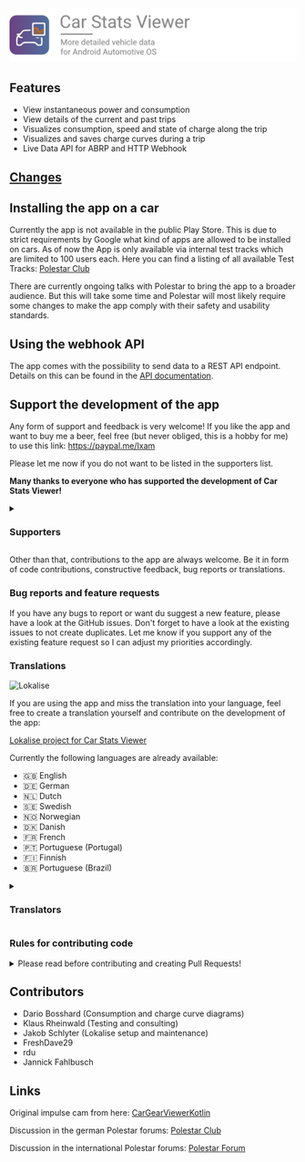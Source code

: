 ![Banner](/docs/banner.png)

## Features

- View instantaneous power and consumption
- View details of the current and past trips
- Visualizes consumption, speed and state of charge along the trip
- Visualizes and saves charge curves during a trip
- Live Data API for ABRP and HTTP Webhook

## [Changes](/CHANGES.md)


## Installing the app on a car

Currently the app is not available in the public Play Store. This is due to strict requirements by Google what kind of apps are allowed to be installed on cars. As of now the App is only available via internal test tracks which are limited to 100 users each. Here you can find a listing of all available Test Tracks: [Polestar Club](https://polestar.fans/t/carstatsviewer-informationen/15027)

There are currently ongoing talks with Polestar to bring the app to a broader audience. But this will take some time and Polestar will most likely require some changes to make the app comply with their safety and usability standards.

## Using the webhook API

The app comes with the possibility to send data to a REST API endpoint. Details on this can be found in the [API documentation](/docs/APIDOC.md).

## Support the development of the app

Any form of support and feedback is very welcome! If you like the app and want to buy me a beer, feel free (but never obliged, this is a hobby for me) to use this link: https://paypal.me/Ixam

Please let me now if you do not want to be listed in the supporters list.

**Many thanks to everyone who has supported the development of Car Stats Viewer!**

<details>
<summary><h3>Supporters</h3></summary>

 * Robin Hellström 
 * Benjamin Stegmann
 * Horst Zimmermann
 * Michael Roehn
 * Man8ck
 * Björn Befuß
 * Peter Füllhase
 * Lukas Bruckenberger
 * Stefan Süssenguth
 * Jürgen Bereuter
 * Markus Enseroth
 * Jacob Frostholm
 * Christoffer Gennerud
 * Samuel Lodyga
 * Konstantinos Theiakos
 * Oliver Charlton
 * Dennis Berggren
 * Erik Jan Rouwenhorst
 * Ahti Hinnov
 * Jonas Friedemann Heuer
 * David Baumann

</details>

Other than that, contributions to the app are always welcome. Be it in form of code contributions, constructive feedback, bug reports or translations.


### Bug reports and feature requests

If you have any bugs to report or want du suggest a new feature, please have a look at the GitHub issues. Don't forget to have a look at the existing issues to not create duplicates. Let me know if you support any of the existing feature request so I can adjust my priorities accordingly.


### Translations

![Lokalise](/docs/lokalise.png)

If you are using the app and miss the translation into your language, feel free to create a translation yourself and contribute on the development of the app:

[Lokalise project for Car Stats Viewer](https://app.lokalise.com/public/7279689963f1e922c08f26.64130521/)

Currently the following languages are already available:

 * :gb: English
 * :de: German
 * :netherlands: Dutch
 * :sweden: Swedish
 * :norway: Norwegian
 * :denmark: Danish
 * :fr: French
 * :portugal: Portuguese (Portugal)
 * :finland: Finnish
 * :brazil: Portuguese (Brazil)

<details>
<summary><h3>Translators</h3></summary>

 * Emacee
 * Morten Kjærgaard
 * Ian Mascarenhas
 * Jakob Schlyter
 * Oddvar Rasmussen
 * DoubleYou
 * 078emil
 * Dominik Brüning
 * Juha Mönkkönen
 * Ossi Lahtinen
 * J-P
 * Laurent Vitalis
 * Jere Kataja
 * Pedro Leite
 * Michele Campeotto
 * Teribot
 * GD
 * Joachim Appinger
 * Robin Hellström
 * Silver Beard
 * Eric van Engelen
 * Ivan F. Martinez
 * Luiz Pacifico Centa
 * Ricardo Blauth
 * Marcelo Fornereto
 * Rafael Miranda
 * Patrick Pimentel
 * GuidoMa
 * Mário Franco

</details>


### Rules for contributing code
<details>

<summary>Please read before contributing and creating Pull Requests!</summary>


 * If you want to contribute code you are very welcome to. When creating a Pull Request, make sure to use [active_development](https://github.com/Ixam97/CarStatsViewer/tree/active_development). With the exception of hotfixes I will not merge any PRs into master since that branch is used by other forks to build the app bundle for the Play Store.
 * Also describe what you want to archive with your code contribution. Uncommented PRs with no context on what they do are hard to understand and review. To make it easier for me to review and test your contribution make sure to [allow edits from maintainers](https://docs.github.com/en/pull-requests/collaborating-with-pull-requests/working-with-forks/allowing-changes-to-a-pull-request-branch-created-from-a-fork).

Please also be aware that I will not just include everything. It has to fit into my goals I want to archive with this app. I may just say "I don't feel it" (yes, I know, this joke is getting old 😅). It would be best to open an issue beforehand, describing what you want to see in the app and offer your help before starting to code. This way it is possible to exchange ideas before spending hours in coding.

</details>


## Contributors

 * Dario Bosshard (Consumption and charge curve diagrams)
 * Klaus Rheinwald (Testing and consulting)
 * Jakob Schlyter (Lokalise setup and maintenance)
 * FreshDave29
 * rdu
 * Jannick Fahlbusch


## Links

Original impulse cam from here: [CarGearViewerKotlin](https://github.com/android/car-samples/tree/main/car-lib/CarGearViewerKotlin)

Discussion in the german Polestar forums: [Polestar Club](https://polestar.fans/t/car-stats-viewer-0-22-x/14653)

Discussion in the international Polestar forums: [Polestar Forum](https://www.polestar-forum.com/threads/car-stats-viewer-a-better-range-assistant.10261/)
